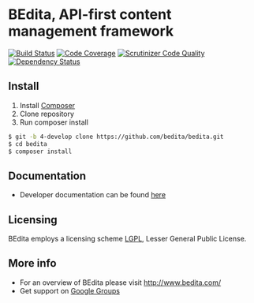 # BEdita, API-first content management framework

[![Build Status](https://travis-ci.org/bedita/bedita.svg?branch=4-develop)](https://travis-ci.org/bedita/bedita)
[![Code Coverage](https://codecov.io/gh/bedita/bedita/branch/4-develop/graph/badge.svg)](https://codecov.io/gh/bedita/bedita/branch/4-develop)
[![Scrutinizer Code Quality](https://scrutinizer-ci.com/g/bedita/bedita/badges/quality-score.png?b=4-develop)](https://scrutinizer-ci.com/g/bedita/bedita/?branch=4-develop)
[![Dependency Status](https://gemnasium.com/badges/github.com/bedita/bedita.svg)](https://gemnasium.com/github.com/bedita/bedita)

## Install

1. Install [Composer](https://getcomposer.org/doc/00-intro.md#installation-linux-unix-osx)
2. Clone repository
3. Run composer install

 ```bash
 $ git -b 4-develop clone https://github.com/bedita/bedita.git
 $ cd bedita
 $ composer install
 ```

## Documentation

 * Developer documentation can be found [here](http://bedita.readthedocs.org/en/4-develop)

## Licensing

BEdita employs a licensing scheme [LGPL](/bedita/bedita/blob/master/LICENSE.LGPL), Lesser General Public License.

## More info

 * For an overview of BEdita please visit http://www.bedita.com/
 * Get support on [Google Groups](https://groups.google.com/forum/#!forum/bedita)

